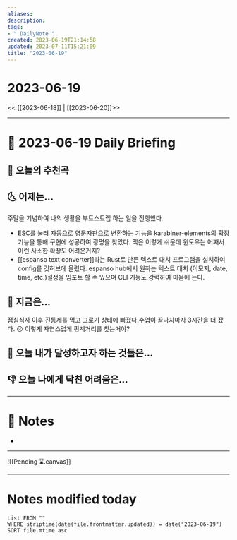 ```yaml
---
aliases: 
description:
tags:
- " DailyNote "
created: 2023-06-19T21:14:58
updated: 2023-07-11T15:21:09
title: "2023-06-19"
---
```


# 2023-06-19

<< [[2023-06-18]] | [[2023-06-20]]>>

---
# 📅 2023-06-19 Daily Briefing

## 🎵 오늘의 추천곡


## 🌜 어제는...

주말을 기념하여 나의 생활을 부트스트랩 하는 일을 진행했다. 
- ESC를 눌러 자동으로 영문자판으로 변환하는 기능을 karabiner-elements의 확장 기능을 통해 구현에 성공하여 광명을 찾았다. 맥은 이렇게 쉬운데 윈도우는 어째서 이런 사소한 확장도 어려운거지?
- [[espanso text converter]]라는 Rust로 만든 텍스트 대치 프로그램을 설치하여 config를 깃허브에 올렸다. espanso hub에서 원하는 텍스트 대치 (이모지, date, time, etc.)설정을 임포트 할 수 있으며 CLI 기능도 강력하여 마음에 든다.

## 🙌 지금은...

점심식사 이후 진통제를 먹고 그로기 상태에 빠졌다.수업이 끝나자마자 3시간을 더 잤다. ☹️ 이렇게 자연스럽게 핑계거리를 찾는거야?

## 🚀 오늘 내가 달성하고자 하는 것들은...


## 👎 오늘 나에게 닥친 어려움은...


---

# 📝 Notes

- 

___

![[Pending ⌛.canvas]]

---
# Notes modified today

```dataview
List FROM "" 
WHERE striptime(date(file.frontmatter.updated)) = date("2023-06-19") 
SORT file.mtime asc
```
